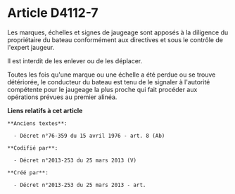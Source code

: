 # Article D4112-7

Les marques, échelles et signes de jaugeage sont apposés à la diligence du propriétaire du bateau conformément aux directives
et sous le contrôle de l'expert jaugeur.

Il est interdit de les enlever ou de les déplacer.

Toutes les fois qu'une marque ou une échelle a été perdue ou se trouve détériorée, le conducteur du bateau est tenu de le
signaler à l'autorité compétente pour le jaugeage la plus proche qui fait procéder aux opérations prévues au premier alinéa.

**Liens relatifs à cet article**

	**Anciens textes**:

	  - Décret n°76-359 du 15 avril 1976 - art. 8 (Ab)

	**Codifié par**:

	  - Décret n°2013-253 du 25 mars 2013 (V)

	**Créé par**:

	  - Décret n°2013-253 du 25 mars 2013 - art.
